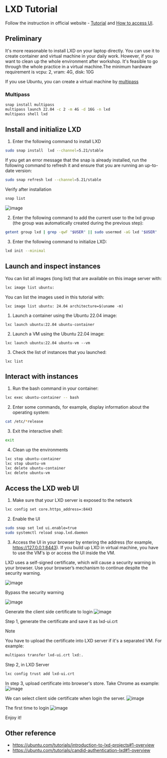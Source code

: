 # LXD Tutorial

Follow the instruction in official website - [Tutorial](https://documentation.ubuntu.com/lxd/en/latest/tutorial/first_steps/) and [How to access UI](https://documentation.ubuntu.com/lxd/en/latest/howto/access_ui/). 


## Preliminary

It's more reasonable to install LXD on your laptop directly. You can use it to create container and virtual machine in your daily work. However, if you want to clean up the whole environment after workshop. It's feasible to go through the whole practice in a virtual machine.The minimum hardware requirement is vcpu: 2, vram: 4G, disk: 10G

If you use Ubuntu, you can create a virtual machine by [multipass](https://multipass.run/docs)

### Multipass
```bash
snap install multipass
multipass launch 22.04 -c 2 -m 4G -d 16G -n lxd
multipass shell lxd
```

## Install and initialize LXD

1. Enter the following command to install LXD

```bash
sudo snap install  lxd --channel=5.21/stable
```
If you get an error message that the snap is already installed, run the following command to refresh it and ensure that you are running an up-to-date version:

```bash
sudo snap refresh lxd --channel=5.21/stable
```

Verify after installation
```bash
snap list
```

![image](https://github.com/chihuilu/ubuntu-workshop/assets/1013484/86c17b48-e551-457c-89a0-171a3e6b3487)


2. Enter the following command to add the current user to the lxd group (the group was automatically created during the previous step):

```bash
getent group lxd | grep -qwF "$USER" || sudo usermod -aG lxd "$USER"
```

3. Enter the following command to initialize LXD:

```bash
lxd init --minimal
```

## Launch and inspect instances

You can list all images (long list) that are available on this image server with:
```bash
lxc image list ubuntu:
```

You can list the images used in this tutorial with:
```
lxc image list ubuntu: 24.04 architecture=$(uname -m)
```

1. Launch a container using the Ubuntu 22.04 image:
```
lxc launch ubuntu:22.04 ubuntu-container
```

2. Launch a VM using the Ubuntu 22.04 image:

```
lxc launch ubuntu:22.04 ubuntu-vm --vm
```

3. Check the list of instances that you launched:

```
lxc list
```

## Interact with instances

1. Run the bash command in your container:
```bash
lxc exec ubuntu-container -- bash
```

2. Enter some commands, for example, display information about the operating system:
```bash
cat /etc/*release
```

3. Exit the interactive shell:

```bash
exit
```

4. Clean up the environments

```bash
lxc stop ubuntu-container
lxc stop ubuntu-vm
lxc delete ubuntu-container
lxc delete ubuntu-vm
```

## Access the LXD web UI

1. Make sure that your LXD server is exposed to the network
```bash
lxc config set core.https_address=:8443
```

2. Enable the UI
```bash
sudo snap set lxd ui.enable=true
sudo systemctl reload snap.lxd.daemon
```

3. Access the UI in your browser by entering the address (for example, https://127.0.0.1:8443). If you build up LXD in virtual machine, you have to use the VM's ip or access the UI inside the VM.

LXD uses a self-signed certificate, which will cause a security warning in your browser. Use your browser’s mechanism to continue despite the security warning.

![image](https://github.com/chihuilu/ubuntu-workshop/assets/1013484/4b9843bc-6581-4c08-a596-b827a626557e)

Bypass the security warning

![image](https://github.com/chihuilu/ubuntu-workshop/assets/1013484/4ac7b433-50e0-4353-9bbe-c84e40bcf73f)

Generate the client side certificate to login
![image](https://github.com/chihuilu/ubuntu-workshop/assets/1013484/7b79b8ad-5c20-4898-960c-13b7ab4b8209)

Step 1, generate the certificate and save it as lxd-ui.crt

> [!NOTE]
> You have to upload the certificate into LXD server if it's a separated VM. For example:
> ```bash
> multipass transfer lxd-ui.crt lxd:.
> ```

Step 2, in LXD Server 

```bash
lxc config trust add lxd-ui.crt
```

In step 3, upload certificate into browser's store. Take Chrome as example:
![image](https://github.com/chihuilu/ubuntu-workshop/assets/1013484/f7b4dcbe-2fb6-4e3e-ac31-bf056caff0c2)

We can select client side certificate when login the server. 
![image](https://github.com/chihuilu/ubuntu-workshop/assets/1013484/c5e36866-652b-4ede-b2d0-15120e006fc1)

The first time to login
![image](https://github.com/chihuilu/ubuntu-workshop/assets/1013484/f1efba5c-3e5a-4ffe-9305-830681dd442b)

Enjoy it!


## Other reference
* https://ubuntu.com/tutorials/introduction-to-lxd-projects#1-overview
* https://ubuntu.com/tutorials/candid-authentication-lxd#1-overview
